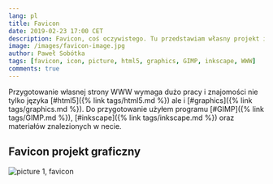 ```yaml
---
lang: pl
title: Favicon
date: 2019-02-23 17:00 CET 
description: Favicon, coś oczywistego. Tu przedstawiam własny projekt ikony, przygotowany na potrzeby strony.
image: /images/favicon-image.jpg
author: Paweł Sobótka
tags: [favicon, icon, picture, html5, graphics, GIMP, inkscape, WWW]
comments: true
---
```


Przygotowanie własnej strony WWW wymaga dużo pracy i znajomości nie tylko języka [#html5]({% link tags/html5.md %}) ale i [#graphics]({% link tags/graphics.md %}). Do przygotowanie użyłem programu [#GIMP]({% link tags/GIMP.md %}), [#inkscape]({% link tags/inkscape.md %}) oraz materiałów znalezionych w necie.

## Favicon projekt graficzny


![picture 1, favicon]({{site.url}}{{site.baseurl}}/images/favicon-image.png "Favicon, projekt")


